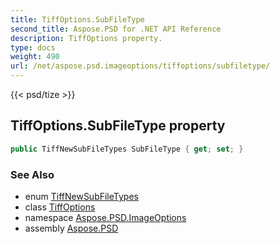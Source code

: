 ```yaml
---
title: TiffOptions.SubFileType
second_title: Aspose.PSD for .NET API Reference
description: TiffOptions property. 
type: docs
weight: 490
url: /net/aspose.psd.imageoptions/tiffoptions/subfiletype/
---
```

{{< psd/tize >}}
## TiffOptions.SubFileType property

```csharp
public TiffNewSubFileTypes SubFileType { get; set; }
```

### See Also

* enum [TiffNewSubFileTypes](../../../aspose.psd.fileformats.tiff.enums/tiffnewsubfiletypes/)
* class [TiffOptions](../)
* namespace [Aspose.PSD.ImageOptions](../../tiffoptions/)
* assembly [Aspose.PSD](../../../)


